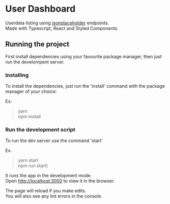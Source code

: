 # User Dashboard

Userdata listing using [jsonplaceholder](http://jsonplaceholder.typicode.com/) endpoints.\
Made with Typescript, React and Styled Components.

## Running the project

First install dependencies using your favourite package manager, then just run the develompent server.

### Installing

To install the dependencies, just run the 'install' command with the package manager of your choice:

Ex: 

> yarn\
> npm install

### Run the development script

To run the dev server use the command 'start'

Ex.

> yarn start\
> npm run start\

It runs the app in the development mode.\
Open [http://localhost:3000](http://localhost:3000) to view it in the browser.

The page will reload if you make edits.\
You will also see any lint errors in the console.
